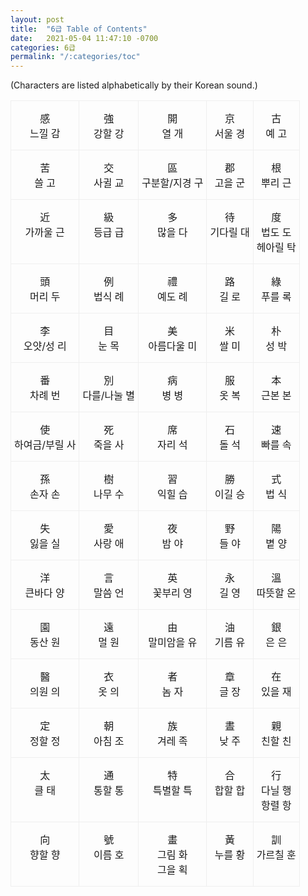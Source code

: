 ```yaml
---
layout: post
title:  "6급 Table of Contents"
date:   2021-05-04 11:47:10 -0700
categories: 6급
permalink: "/:categories/toc"
---
```


(Characters are listed alphabetically by their Korean sound.)

<style type="text/css">
.tg  {border-collapse:collapse;border-spacing:0;}
.tg td{border-color:black;border-style:solid;border-width:1px;
  overflow:hidden;padding:15px 5px;word-break:normal;}
.tg th{border-color:black;border-style:solid;border-width:1px;
  font-weight:normal;overflow:hidden;padding:15px 5px;word-break:normal;}
.tg .tg-li6d{border-color:#efefef;text-align:center;vertical-align:top}
</style>
<table class="tg">
<tbody>
  <tr>
    <td class="tg-li6d">感 <br>느낄 감</td>
    <td class="tg-li6d">強 <br>강할 강</td>
    <td class="tg-li6d">開 <br>열 개</td>
    <td class="tg-li6d">京 <br>서울 경</td>
    <td class="tg-li6d">古 <br>예 고</td>
  </tr>
  <tr>
    <td class="tg-li6d">苦 <br>쓸 고</td>
    <td class="tg-li6d">交 <br>사귈 교</td>
    <td class="tg-li6d">區 <br>구분할/지경 구</td>
    <td class="tg-li6d">郡 <br>고을 군</td>
    <td class="tg-li6d">根 <br>뿌리 근</td>
  </tr>
  <tr>
    <td class="tg-li6d">近 <br>가까울 근</td>
    <td class="tg-li6d">級 <br>등급 급</td>
    <td class="tg-li6d">多 <br>많을 다</td>
    <td class="tg-li6d">待 <br>기다릴 대</td>
    <td class="tg-li6d">度 <br>법도 도 <br>헤아릴 탁</td>
  </tr>
  <tr>
    <td class="tg-li6d">頭 <br>머리 두</td>
    <td class="tg-li6d">例 <br>법식 례</td>
    <td class="tg-li6d">禮 <br>예도 례</td>
    <td class="tg-li6d">路 <br>길 로</td>
    <td class="tg-li6d">綠 <br>푸를 록</td>
  </tr>
  <tr>
    <td class="tg-li6d">李 <br>오얏/성 리</td>
    <td class="tg-li6d">目 <br>눈 목</td>
    <td class="tg-li6d">美 <br>아름다울 미</td>
    <td class="tg-li6d">米 <br>쌀 미</td>
    <td class="tg-li6d">朴 <br>성 박</td>
  </tr>
  <tr>
    <td class="tg-li6d">番 <br>차례 번</td>
    <td class="tg-li6d">別 <br>다를/나눌 별</td>
    <td class="tg-li6d">病 <br>병 병</td>
    <td class="tg-li6d">服 <br>옷 복</td>
    <td class="tg-li6d">本 <br>근본 본</td>
  </tr>
  <tr>
    <td class="tg-li6d">使 <br>하여금/부릴 사</td>
    <td class="tg-li6d">死 <br>죽을 사</td>
    <td class="tg-li6d">席 <br>자리 석</td>
    <td class="tg-li6d">石 <br>돌 석</td>
    <td class="tg-li6d">速 <br>빠를 속</td>
  </tr>
  <tr>
    <td class="tg-li6d">孫 <br>손자 손</td>
    <td class="tg-li6d">樹 <br>나무 수</td>
    <td class="tg-li6d">習 <br>익힐 습</td>
    <td class="tg-li6d">勝 <br>이길 승</td>
    <td class="tg-li6d">式 <br>법 식</td>
  </tr>
  <tr>
    <td class="tg-li6d">失 <br>잃을 실</td>
    <td class="tg-li6d">愛 <br>사랑 애</td>
    <td class="tg-li6d">夜 <br>밤 야</td>
    <td class="tg-li6d">野 <br>들 야</td>
    <td class="tg-li6d">陽 <br>볕 양</td>
  </tr>
  <tr>
    <td class="tg-li6d">洋 <br>큰바다 양</td>
    <td class="tg-li6d">言 <br>말씀 언</td>
    <td class="tg-li6d">英 <br>꽃부리 영</td>
    <td class="tg-li6d">永 <br>길 영</td>
    <td class="tg-li6d">溫 <br>따뜻할 온</td>
  </tr>
  <tr>
    <td class="tg-li6d">園 <br>동산 원</td>
    <td class="tg-li6d">遠 <br>멀 원</td>
    <td class="tg-li6d">由 <br>말미암을 유</td>
    <td class="tg-li6d">油 <br>기름 유</td>
    <td class="tg-li6d">銀 <br>은 은</td>
  </tr>
  <tr>
    <td class="tg-li6d">醫 <br>의원 의</td>
    <td class="tg-li6d">衣 <br>옷 의</td>
    <td class="tg-li6d">者 <br>놈 자</td>
    <td class="tg-li6d">章 <br>글 장</td>
    <td class="tg-li6d">在 <br>있을 재</td>
  </tr>
  <tr>
    <td class="tg-li6d">定 <br>정할 정</td>
    <td class="tg-li6d">朝 <br>아침 조</td>
    <td class="tg-li6d">族 <br>겨레 족</td>
    <td class="tg-li6d">晝 <br>낮 주</td>
    <td class="tg-li6d">親 <br>친할 친</td>
  </tr>
  <tr>
    <td class="tg-li6d">太 <br>클 태</td>
    <td class="tg-li6d">通 <br>통할 통</td>
    <td class="tg-li6d">特 <br>특별할 특</td>
    <td class="tg-li6d">合 <br>합할 합</td>
    <td class="tg-li6d">行 <br>다닐 행 <br>항렬 항</td>
  </tr>
  <tr>
    <td class="tg-li6d">向 <br>향할 향</td>
    <td class="tg-li6d">號 <br>이름 호</td>
    <td class="tg-li6d">畫 <br>그림 화 <br>그을 획</td>
    <td class="tg-li6d">黃 <br>누를 황</td>
    <td class="tg-li6d">訓 <br>가르칠 훈</td>
  </tr>
</tbody>
</table>
